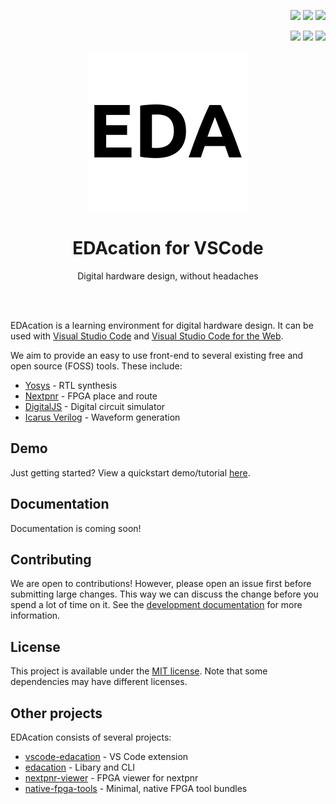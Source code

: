 <p align="right">
  <a href="https://marketplace.visualstudio.com/items?itemName=edacation.edacation"><img src="https://img.shields.io/visual-studio-marketplace/v/edacation.edacation?label=VSCode%20Marketplace"></a>
  <a href="https://marketplace.visualstudio.com/items?itemName=edacation.edacation"><img src="https://img.shields.io/visual-studio-marketplace/d/edacation.edacation"></a>
  <a href="https://marketplace.visualstudio.com/items?itemName=edacation.edacation"><img src="https://img.shields.io/visual-studio-marketplace/r/edacation.edacation"></a>
</p>
<p align="right">
  <a href="https://open-vsx.org/extension/edacation/edacation"><img src="https://img.shields.io/open-vsx/v/edacation/edacation?label=Open-VSX"></a>
  <a href="https://open-vsx.org/extension/edacation/edacation"><img src="https://img.shields.io/open-vsx/dt/edacation/edacation"></a>
  <a href="https://open-vsx.org/extension/edacation/edacation"><img src="https://img.shields.io/open-vsx/rating/edacation/edacation"></a>
</p>

<p align="center">
  <img src="resources/icons/edacation.png"></img>
  <h1 align="center">EDAcation for VSCode</h1>
  <p align="center">Digital hardware design, without headaches</p>
</p>
<br><br>

EDAcation is a learning environment for digital hardware design. It can be used with [Visual Studio Code](https://code.visualstudio.com) and [Visual Studio Code for the Web](https://vscode.dev/).

We aim to provide an easy to use front-end to several existing free and open source (FOSS) tools. These include:

-   [Yosys](https://github.com/YosysHQ/yosys) - RTL synthesis
-   [Nextpnr](https://github.com/YosysHQ/nextpnr) - FPGA place and route
-   [DigitalJS](https://github.com/tilk/digitaljs) - Digital circuit simulator
-   [Icarus Verilog](https://github.com/steveicarus/iverilog) - Waveform generation

## Demo

Just getting started? View a quickstart demo/tutorial [here](https://edacation.github.io/assets/tutorial.mp4).

## Documentation

Documentation is coming soon!

## Contributing

We are open to contributions! However, please open an issue first before submitting large changes. This way we can discuss the change before you spend a lot of time on it.
See the [development documentation](docs/development.md) for more information.

## License

This project is available under the [MIT license](LICENSE.md). Note that some dependencies may have different licenses.

## Other projects

EDAcation consists of several projects:

-   [vscode-edacation](https://github.com/EDAcation/vscode-edacation) - VS Code extension
-   [edacation](https://github.com/EDAcation/edacation) - Libary and CLI
-   [nextpnr-viewer](https://github.com/EDAcation/nextpnr-viewer) - FPGA viewer for nextpnr
-   [native-fpga-tools](https://github.com/EDAcation/native-fpga-tools) - Minimal, native FPGA tool bundles
